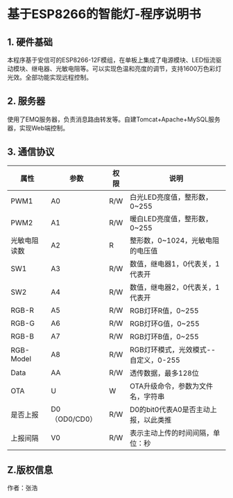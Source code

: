 ﻿# **基于ESP8266的智能灯-程序说明书**  
## 1. 硬件基础  
本程序基于安信可的ESP8266-12F模组，在单板上集成了电源模块、LED恒流驱动模块、继电器、光敏电阻等。可以实现色温和亮度的调节，支持1600万色彩灯光效。全部功能实现远程控制。
## 2. 服务器  
使用了EMQ服务器，负责消息路由转发等。自建Tomcat+Apache+MySQL服务器，实现Web端控制。
## 3. 通信协议
|属性	|参数	|权限	|说明|
|------|-------|-------|----|
|PWM1	|A0	|R/W	|白光LED亮度值，整形数，0~255|
|PWM2	|A1	|R/W	|暖白LED亮度值，整形数，0~255|
|光敏电阻读数	|A2	|R	|整形数，0~1024，光敏电阻的电压值|
|SW1	|A3	|R/W	|数值，继电器1，0代表关，1代表开|
|SW2	|A4	|R/W	|数值，继电器2，0代表关，1代表开|
|RGB-R	|A5	|R/W	|RGB灯环R值，0~255|
|RGB-G	|A6	|R/W	|RGB灯环G值，0~255|
|RGB-B	|A7	|R/W	|RGB灯环B值，0~255|
|RGB-Model	|A8	|R/W	|RGB灯环模式，光效模式--自定义，0-255|
|Data	|AA	|R/W	|透传数据，最多128位|
|OTA	|U	|W	|OTA升级命令，参数为文件名，字符串|
|是否上报	|D0（OD0/CD0）	|R/W	|D0的bit0代表A0是否主动上报，以此类推|
|上报间隔	|V0	|R/W	|表示主动上传的时间间隔，单位：秒|
## Z.版权信息
作者：张浩